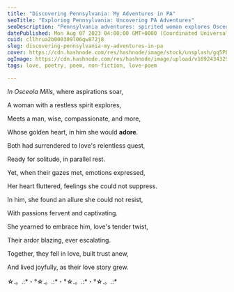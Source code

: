 ```yaml
---
title: "Discovering Pennsylvania: My Adventures in PA"
seoTitle: "Exploring Pennsylvania: Uncovering PA Adventures"
seoDescription: "Pennsylvania adventures: spirited woman explores Osceola Mills, meets compassionate man, falls in love, and builds trust in a growing love story"
datePublished: Mon Aug 07 2023 04:00:00 GMT+0000 (Coordinated Universal Time)
cuid: cllhrua2b000309l06qw872j8
slug: discovering-pennsylvania-my-adventures-in-pa
cover: https://cdn.hashnode.com/res/hashnode/image/stock/unsplash/gq5PECP8pHE/upload/f5474a414c5fd93b581b542933f5af92.jpeg
ogImage: https://cdn.hashnode.com/res/hashnode/image/upload/v1692434329410/81c31270-afa2-4922-a1d8-721869295766.jpeg
tags: love, poetry, poem, non-fiction, love-poem

---
```


*In Osceola Mills*, where aspirations soar,

A woman with a restless spirit explores,

Meets a man, wise, compassionate, and more,

Whose golden heart, in him she would **adore**.

Both had surrendered to love's relentless quest,

Ready for solitude, in parallel rest.

Yet, when their gazes met, emotions expressed,

Her heart fluttered, feelings she could not suppress.

In him, she found an allure she could not resist,

With passions fervent and captivating.

She yearned to embrace him, love's tender twist,

Their ardor blazing, ever escalating.

Together, they fell in love, built trust anew,

And lived joyfully, as their love story grew.

☆.。.:\*・°☆.。.:\*・°☆.。.:\*・°☆.。.:\*
